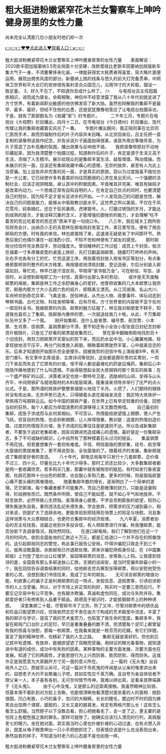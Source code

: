 # 粗大挺进粉嫩紧窄花木兰女警察车上呻吟健身房里的女性力量
尚未完全认清那几位小朋友时他们却一次

<a href="https://github.com/qdmang/dhap/issues/1">👉👉👉♥♥点此进入♥观看入口👈👉👉</a>

粗大挺进粉嫩紧窄花木兰女警察车上呻吟健身房里的女性力量　　表面解说：2020款丰田加版塞纳3.5完全局面十分坚硬，改款晋级比老款丰田塞纳加规版新车集大气于一身，不须要奢侈来化装，一律能获得宏大耗费者得喜爱，简大略片面便运用，展现出商务风度的部分。新塞纳上挑的线条与悠久的前大灯完备贯串，中网保卫世界和平大会灯的安排很有美利坚合众国范儿，沿用18寸的大轮毂，摆设一致足量。
	3、好久不见了，不知道你丑成什么样了。
/>　　与电视台吕主任因晨练相识，进而成为挚友。余暇相聚，神侃中不经意泄露了我从八十年代初就走进了方寸世界，有着新闻职业敏感的他仿佛发现了新大陆。虽然也辩解我的集邮不是最早、最多、最好，但经不住他的怂恿，还是犹犹豫豫地答应了让电视台拍摄采访。于是，就有了那部题名为《收藏“家”》的专题片。　　　二千年三月，专题片在电视台《大视野》栏目播出，四月十二日，在市电视台《今日德州》栏目播出，现代传媒让我的集邮收藏着实风光了一番。　　专题片播出期间，我正陪同事在北京同仁医院手术，故而剪辑制作后的片子内容并未目睹。从北京回来后，吕主任把一盘复制的录像带送我作纪念，并告诉说片子画面拍得很美，语音外用古筝做伴音，为片子营造了古朴高雅的氛围，播出效果与反响很不错。　　我把录像带原封不动地珍藏起来，因为我清楚整个拍摄过程，知道制作后的片子，肯定是源于生活又高于生活，浓缩了人生精华。展示给观众的是集邮丰富生活、益智增值、陶冶情操。而未展示的另一面，应该还有集邮收藏中痛心的遗憾，无奈的放弃，甚至有人为此上当受骗。加上这些并非完善的另一面，才是真实的原貌。窃以为过度报喜不报忧也是一大公害，它已经使许多有着美好向往而脆弱的心灵在发出天问。一个强健的法制社会，应该正视阴暗面，承认其中的积极因素。毕竟唯其非完美、唯其有缺陷才是改革内动力。一个思维正常有自知自明的人，在肯定自己优点的同时，也要清楚自己的短处，因为知不足才是长足进步的开始。一个人发现自己的问题是觉悟，解决自己的问题是能力，能够从中吸取教训是水平。这世界之所以美丽，不仅在于风花雪月，姹紫嫣红，还在于狂风暴雨，虎哮狼号。人，打磨过锈蚀的岁月，才能达到成熟的层次，才能诠释沉重的含义，才能增强抗御挫折的能力，才会理解“吃不着苦的苦比吃着苦的苦还苦”原来不是一句绕口令。　　八三年，我在城关工商所担任财务会计，出纳员小王的夫君林在邮电局封发室工作，素日里写信，便有了捎去邮局的方便。时有我的来信，林也直接捎了来，这速递无疑是省了中间那环节。熟悉后我们也偶尔凑在一起浅酌小饮，不知不觉和林便有了朋友的感觉。　　那时邮局分捡信件完全靠双手，劳动强度大。曾目睹林的工作过程：成百上千封信，依次在铺着一寸多厚橡皮垫的桌面上排好，先打日戳盖销邮票，随着叮叮咚咚的声响，左右手也各有分工的忙。忙完这道工序，再抱着信封放入按省市区等划分，有点象蜂房那样排列整齐的木方格里。再按接收地清核封数，登记造册，尔后分别装入邮袋铅封。等忙完，林早已是汗湿衣背。早晓得“家书抵万金”，可在盼信、写信、读信时，从没想到邮电职工为一封信，竟需付出那么多的劳动。　　或许是天天接触邮票的缘故，集邮是林工作之余舒展身心的爱好。他曾把收集的几大本邮票让我欣赏，邮册内那方寸大小五颜六色的纸片，即精美又漂亮。从江河湖海、名山大川、车舟桥坝到奇花异草、飞禽走兽、民俗神话，从杰出人物、政要事件、体坛动态到琴棋书画、古代文物、科技发明等等，应有尽有。方寸世界里的内容绝不亚于任何一部百科全书。我被邮票的内涵、邮票的魅力征服了。林见我对邮册爱不释手，知道我也喜欢上了集邮。挑邮册内重样的票，一次就送给我几十枚。从此，千万集邮队伍中又多了一个我。　　刚开始集邮，连什么是普票、编号票、航空票、小本票、生肖票、信销票、盖销票都分不清，更不知还有小全张小型张首日封纪念封邮资片极限片，只是见了好看的邮票就收集而已。　　曾在家中翻箱倒柜地找到百十个旧信封，用剪刀把邮票开天窗似的剪下来，而后扔水盆中泡，小心翼翼地揭，轻拿轻放地凉干压平，再分门别类放入邮册。眼瞅着邮票陡然丰富，心中就美恣恣的乐。后来才知道刚开始那乐完全是傻乐，因被我剪的旧信中有上海版普8甲，有天安门普5，有文革中主席语录、主席诗词等信封，这些都是颇珍贵的实寄封，一剪刀下来反而失去了它原有的价值。怪不得人都说最难吃的药是后悔药，集邮后心中隐隐作痛地感到了什么叫遗憾。不由得联想起全民大炼钢铁时那个真实的故事：在一个盛产铁矿的山区，决策者决定也放一颗特号卫星。选陡峭的山涧，垒得与山头齐平，中间用铁矿与就地取材的木料层层填满，隆重请来领导并举行了庄严的点火仪式。于是，那所谓的炼铁炉整整冒烟冒火地烧了半月。火熄了，人们期待的钢铁并没有炼出来。无奈声势已造大，只得硬着头皮在报端发消息：我区特大炼铁炉一举炼得万吨钢铁云云。如今中国的钢铁产量，在世界上已有举足轻重的份量，回想当初的狂热，每个人都应为举国浪费的资源够得上天文数而惋惜。　　自己最初的集邮，因急于求成而与此何其相似。不可否认，热情能给欲望插上翅膀，使人产生飞跃。但盲目的热情，也会折断翅膀，让人摔得很重。教训是：适度的热情创造价值，过度的热情毁灭价值，急于求成的后果往往是欲速则不达。所以告诫新集邮者，不要急于追赶老集邮者，因盲目跟进而造成痛心的遗憾。最好是定一份集邮杂志，多了不可或缺的邮识，心中自然有了那种摸着石头过河的稳妥。　　集盖销票不用花钱，但若要想集齐一套则有难度。平信、明信面值的票好集，挂号、航空等大面值的票就难集了，更不用说型张、全张面值的了。随着经济的发展，集新邮就成了集邮爱好者的首选。　　八十年代，邮电总局每年只发行十几套邮票，总价值不过三、四十元，印量也比九十年代少得多。那时工资还比较少，大多数集邮者都是购一套收藏欣赏。若多购买几套，那囊中就有被掏空的尴尬。有时如发行象夜宴图、杜鹃花那样十分出色的邮票，也会狠心多购几套。更多的时候，则是面临欲罢心痛不罢头痛的两难境地。　　随着集邮年数的增长，逐渐明白了一个简单的道理。茫茫邮海，每个集藏者都不可能集齐，凭自己那微薄的财力，只能是适量购得，阶段拥有而已。既然条件所限，使自己不能如愿，就不如心平气和地放弃。不轻言放弃，必然导致心生烦恼，直落得身心疲惫。不学会克制膨胀的欲望，轻则心理失衡迷失自我，重则违法乱纪失德失身。学会放弃，把需求的压力减到最小，相对来说，则是扩大了选择余地，更能体验到把钱用在俏票上的知足与快慰。况且象这样俏票与大众票相结合，也更符合集邮中的经济规律。　　九六年夏，消费者协会的苏主任找我，说最近收到许多投诉信，有人用邮票进行诈骗，称我懂邮票，能否协助下去调查情况，我欣然同往。　　在道口邮电局，我们了解到他们在近一个月的时间内，收到全国各地的汇款近十万元，都是汇给道口一个并不存在的照像馆的。这引起邮局同志的警觉，称此事已报告公安局，吓得诈骗犯只取走不到三千元，就再没敢露面，余款邮局已作退款处理。原来诈骗犯用假身份证，在《中国集邮报》上刊登了低价出让红楼梦、留园等邮票的消息，坐等鱼儿上钩。让我感到惊讶的是，全国竟有那么多邮迷放心汇款。无锡的谈闻安，是当时受骗年龄最小的一个，我在回信告诉调查结果的同时，给他邮去世兵赛型张等邮票，用以安慰他受伤害的心灵。没想到我们书信往来，竟成了忘年的邮友。　　无可讳言邮票的增值功能，利欲熏心的骗子正是利用邮票的这一特点，发假信息、造假票等，引诱初涉邮市的人上当受骗。所以，对于市场上非正常的利好，购买时一定要三思而后行。不要忘记交易中有公平竞争，也有敲诈欺骗，真诚和虚伪同在，成功与失败并存。集邮爱好者只有修练到人品重于邮品，邮德高于邮识时，才能抵御邮市上的种种诱惑。　　深爱集邮二十载，尽管邮市冷了又热，热了又冷，尽管对邮票中的绩优品和珍品只能望票兴叹，但我依然恋恋不舍在由方寸构成的艺术殿堂中流连，丰富了我的邮识与学识，提高了我的艺术鉴赏力，也拓宽了我生命的宽度。集邮多年，我留在邮局门口台阶上的足印，早已是重重叠叠的数不清，但清楚每个足印上都曾留有我的惊喜与快慰，那每一枚邮票，在我看来就是一枚芬芳的花瓣。有它们伴随，富足了我的精神世界，也精彩了我的人生之路。　　集邮无疑是美好的，但也别忘记其中有遗憾、有放弃，能被欲望遮了双眼而受骗。用辩证的眼光看事物，就知道进中有退的成份，成功中有失败的因素。某种事物的主要方面发展，次要方面也在发展。知道了它的两面性，才能思想行为上兴而防衰、胜而防败、得而防失。这或许正是我愿意为大家翻开方寸另一面的意义所在。
　　上一篇的《无头鬼》出自局外人之口，质疑否认尚可，可这一篇对于吊死鬼的传闻是从父亲的嘴里讲出来的，自想老子大约不会欺骗儿子吧，其如实性应千真万确。且自夸为亲自体验者不限父亲一人，本子虽有各别，无可奈何情节传神，竟难以辨出真，足看来其弊端甚于《无头鬼》。
　　由于心中没鬼，又是那么的近距离接触，我虽然眼神比较弱，但基本用不着趴到对方脸上去瞅，也能很清晰地看清楚对面坐着的人的面相：她脸很圆，凹凸有致，小巧的鼻子，忽闪的大眼睛，长长的睫毛，腮边时不时的因为微笑会出现两个酒窝，甜甜的，又长又直的披肩发，肯定有两格尺那么长！这些怎么看怎么舒服。当然脖子以下没敢去看，担心把她看毛了，会一走了之。更主要的是怕背上色棍色狼之类的罪名，那样可就惨了。她确实应该归入漂亮的行列，真佩服老七的眼力。坐在她对面，其实我当时心里也扑棱扑棱的心动过速，也有点想入非非，就差从嗓子眼里伸出一只小手把她抓住了，但表情应该是什么也没表现出来，泰然自若的样子。不知道当时老六的心态是不是也如我一样。

粗大挺进粉嫩紧窄花木兰女警察车上呻吟健身房里的女性力量
